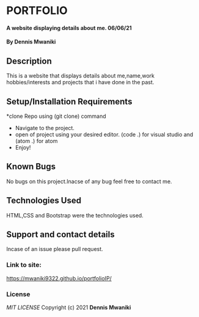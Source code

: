 # PORTFOLIO
#### A website displaying details about me. 06/06/21
#### By Dennis Mwaniki
## Description
This is a website that displays details about me,name,work hobbies/interests and projects that i have done in the past.
## Setup/Installation Requirements
*clone Repo using (git clone) command
* Navigate to the project.
* open of project using your desired editor. (code .) for visual studio and (atom .) for atom
* Enjoy!

## Known Bugs
No bugs on this project.Inacse of any bug feel free to contact me.
## Technologies Used
HTML,CSS and Bootstrap were the technologies used.
## Support and contact details
Incase of an issue please pull request.
### Link to site:
https://mwaniki9322.github.io/portfolioIP/
### License
*MIT LICENSE*
Copyright (c) 2021 **Dennis Mwaniki**
